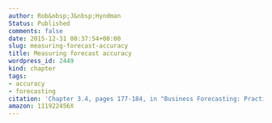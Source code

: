 ```yaml
---
author: Rob&nbsp;J&nbsp;Hyndman
Status: Published
comments: false
date: 2015-12-31 00:37:54+00:00
slug: measuring-forecast-accuracy
title: Measuring forecast accuracy
wordpress_id: 2449
kind: chapter
tags:
- accuracy
- forecasting
citation: 'Chapter 3.4, pages 177-184, in "Business Forecasting: Practical Problems and Solutions", John Wiley & Sons'
amazon: 111922456X 
---
```


